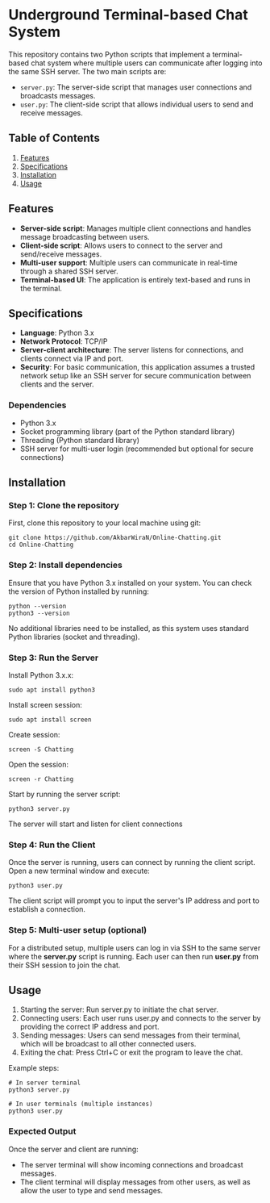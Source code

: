 # Underground Terminal-based Chat System

This repository contains two Python scripts that implement a terminal-based chat system where multiple users can communicate after logging into the same SSH server. The two main scripts are:
- `server.py`: The server-side script that manages user connections and broadcasts messages.
- `user.py`: The client-side script that allows individual users to send and receive messages.

## Table of Contents
1. [Features](#features)
2. [Specifications](#specifications)
3. [Installation](#installation)
4. [Usage](#usage)

## Features

- **Server-side script**: Manages multiple client connections and handles message broadcasting between users.
- **Client-side script**: Allows users to connect to the server and send/receive messages.
- **Multi-user support**: Multiple users can communicate in real-time through a shared SSH server.
- **Terminal-based UI**: The application is entirely text-based and runs in the terminal.

## Specifications

- **Language**: Python 3.x
- **Network Protocol**: TCP/IP
- **Server-client architecture**: The server listens for connections, and clients connect via IP and port.
- **Security**: For basic communication, this application assumes a trusted network setup like an SSH server for secure communication between clients and the server.

### Dependencies

- Python 3.x
- Socket programming library (part of the Python standard library)
- Threading (Python standard library)
- SSH server for multi-user login (recommended but optional for secure connections)

## Installation

### Step 1: Clone the repository
First, clone this repository to your local machine using git:
```
git clone https://github.com/AkbarWiraN/Online-Chatting.git
cd Online-Chatting
```
### Step 2: Install dependencies
Ensure that you have Python 3.x installed on your system.
You can check the version of Python installed by running:
```
python --version
python3 --version
```
No additional libraries need to be installed, as this system uses standard Python libraries (socket and threading).
### Step 3: Run the Server
Install Python 3.x.x:
```
sudo apt install python3
```
Install screen session:
```
sudo apt install screen
```
Create session:
```
screen -S Chatting
```
Open the session:
```
screen -r Chatting
```
Start by running the server script:
```
python3 server.py
```
The server will start and listen for client connections
### Step 4: Run the Client
Once the server is running, users can connect by running the client script. Open a new terminal window and execute:
```
python3 user.py
```
The client script will prompt you to input the server's IP address and port to establish a connection.
### Step 5: Multi-user setup (optional)
For a distributed setup, multiple users can log in via SSH to the same server where the **server.py** script is running. Each user can then run **user.py** from their SSH session to join the chat.
## Usage
1. Starting the server: Run server.py to initiate the chat server.
2. Connecting users: Each user runs user.py and connects to the server by providing the correct IP address and port.
3. Sending messages: Users can send messages from their terminal, which will be broadcast to all other connected users.
4. Exiting the chat: Press Ctrl+C or exit the program to leave the chat.

Example steps:
```
# In server terminal
python3 server.py

# In user terminals (multiple instances)
python3 user.py

```
### Expected Output
Once the server and client are running:
- The server terminal will show incoming connections and broadcast messages.
- The client terminal will display messages from other users, as well as allow the user to type and send messages.
